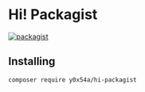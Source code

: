 # Hi! Packagist
[![packagist](https://img.shields.io/packagist/v/y0x54a/hi-packagist)](https://packagist.org/packages/y0x54a/hi-packagist)

## Installing
```
composer require y0x54a/hi-packagist
```